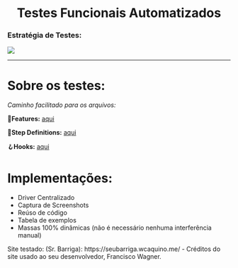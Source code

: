 <h1 align="center">Testes Funcionais Automatizados
</h1>

### Estratégia de Testes: 

<img src="https://github.com/FrancoRoldao/automation-testes-funcionais/blob/master/images/Sr.%20Barriga(estrategia).png"></img>



<hr></hr>


# Sobre os testes:

_Caminho facilitado para os arquivos:_

🥒**Features:** <a href="https://github.com/FrancoRoldao/Automation-testes_funcionais/tree/master/TestesFuncionais/src/test/resources/features">aqui</a>

👣**Step Definitions:** <a href="https://github.com/FrancoRoldao/Automation-testes_funcionais/tree/master/TestesFuncionais/src/test/java/br/com/franco/steps">aqui</a>

🪝**Hooks:** <a href="https://github.com/FrancoRoldao/Automation-testes_funcionais/blob/master/TestesFuncionais/src/test/java/br/com/franco/steps/Hooks.java">aqui</a>

# Implementações: 
- Driver Centralizado
- Captura de Screenshots
- Reúso de código
- Tabela de exemplos 
- Massas 100% dinâmicas (não é necessário nenhuma interferência manual)








<footer>
Site testado: (Sr. Barriga): https://seubarriga.wcaquino.me/ - Créditos do site usado ao seu desenvolvedor, Francisco Wagner.
</footer>

